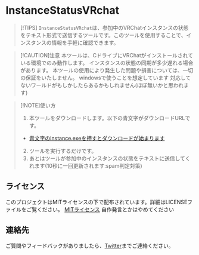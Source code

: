 # InstanceStatusVRchat

> [!TIPS]
> `InstanceStatusVRchat`は、参加中のVRChatインスタンスの状態をテキスト形式で送信するツールです。このツールを使用することで、インスタンスの情報を手軽に確認できます。

> [!CAUTION]注意
> 本ツールは、CドライブにVRChatがインストールされている環境でのみ動作します。
> インスタンスの状態の同期が多少遅れる場合があります。
> 本ツールの使用により発生した問題や損害については、一切の保証をいたしません。
> windowsで使うことを想定しています
> 対応してないワールドがもしかしたらあるかもしれません(ほぼ無いかと思われます)

> [!NOTE]使い方
> 1. 本ツールをダウンロードします。以下の青文字がダウンロードURLです。
>   - [青文字のinstance.exeを押すとダウンロードが始まります](<https://github.com/Madoa5561/InstanceStatusVRchat/releases/tag/download>)
> 2. ツールを実行するだけです。
> 3. あとはツールが参加中のインスタンスの状態をテキストに送信してくれます(10秒に一回更新されます:spam判定対策)

## ライセンス
このプロジェクトはMITライセンスの下で配布されています。詳細はLICENSEファイルをご覧ください。
[MITライセンス](<https://github.com/Madoa5561/InstanceStatusVRchat/blob/main/LICENSE>)
自作発言とかはやめてください

## 連絡先
ご質問やフィードバックがありましたら、[Twitter](<https://x.com/shota5561>)までご連絡ください。
